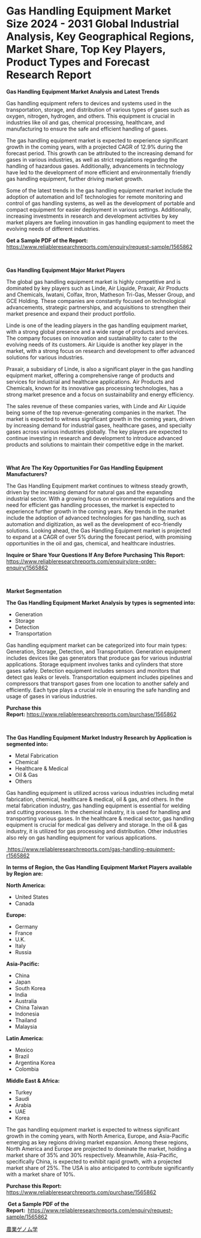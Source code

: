 <p><h1>Gas Handling Equipment Market Size 2024 - 2031 Global Industrial Analysis, Key Geographical Regions, Market Share, Top Key Players, Product Types and Forecast Research Report</h1></p><p><strong>Gas Handling Equipment Market Analysis and Latest Trends</strong></p>
<p><p>Gas handling equipment refers to devices and systems used in the transportation, storage, and distribution of various types of gases such as oxygen, nitrogen, hydrogen, and others. This equipment is crucial in industries like oil and gas, chemical processing, healthcare, and manufacturing to ensure the safe and efficient handling of gases.</p><p>The gas handling equipment market is expected to experience significant growth in the coming years, with a projected CAGR of 12.9% during the forecast period. This growth can be attributed to the increasing demand for gases in various industries, as well as strict regulations regarding the handling of hazardous gases. Additionally, advancements in technology have led to the development of more efficient and environmentally friendly gas handling equipment, further driving market growth.</p><p>Some of the latest trends in the gas handling equipment market include the adoption of automation and IoT technologies for remote monitoring and control of gas handling systems, as well as the development of portable and compact equipment for easier deployment in various settings. Additionally, increasing investments in research and development activities by key market players are fueling innovation in gas handling equipment to meet the evolving needs of different industries.</p></p>
<p><strong>Get a Sample PDF of the Report:&nbsp;</strong> <a href="https://www.reliableresearchreports.com/enquiry/request-sample/1565862">https://www.reliableresearchreports.com/enquiry/request-sample/1565862</a></p>
<p>&nbsp;</p>
<p><strong>Gas Handling Equipment Major Market Players</strong></p>
<p><p>The global gas handling equipment market is highly competitive and is dominated by key players such as Linde, Air Liquide, Praxair, Air Products and Chemicals, Iwatani, Colfax, Itron, Matheson Tri-Gas, Messer Group, and GCE Holding. These companies are constantly focused on technological advancements, strategic partnerships, and acquisitions to strengthen their market presence and expand their product portfolio.</p><p>Linde is one of the leading players in the gas handling equipment market, with a strong global presence and a wide range of products and services. The company focuses on innovation and sustainability to cater to the evolving needs of its customers. Air Liquide is another key player in the market, with a strong focus on research and development to offer advanced solutions for various industries.</p><p>Praxair, a subsidiary of Linde, is also a significant player in the gas handling equipment market, offering a comprehensive range of products and services for industrial and healthcare applications. Air Products and Chemicals, known for its innovative gas processing technologies, has a strong market presence and a focus on sustainability and energy efficiency.</p><p>The sales revenue of these companies varies, with Linde and Air Liquide being some of the top revenue-generating companies in the market. The market is expected to witness significant growth in the coming years, driven by increasing demand for industrial gases, healthcare gases, and specialty gases across various industries globally. The key players are expected to continue investing in research and development to introduce advanced products and solutions to maintain their competitive edge in the market.</p></p>
<p>&nbsp;</p>
<p><strong>What Are The Key Opportunities For Gas Handling Equipment Manufacturers?</strong></p>
<p><p>The Gas Handling Equipment market continues to witness steady growth, driven by the increasing demand for natural gas and the expanding industrial sector. With a growing focus on environmental regulations and the need for efficient gas handling processes, the market is expected to experience further growth in the coming years. Key trends in the market include the adoption of advanced technologies for gas handling, such as automation and digitization, as well as the development of eco-friendly solutions. Looking ahead, the Gas Handling Equipment market is projected to expand at a CAGR of over 5% during the forecast period, with promising opportunities in the oil and gas, chemical, and healthcare industries.</p></p>
<p><strong>Inquire or Share Your Questions If Any Before Purchasing This Report:</strong> <a href="https://www.reliableresearchreports.com/enquiry/pre-order-enquiry/1565862">https://www.reliableresearchreports.com/enquiry/pre-order-enquiry/1565862</a></p>
<p>&nbsp;</p>
<p><strong>Market Segmentation</strong></p>
<p><strong>The Gas Handling Equipment Market Analysis by types is segmented into:</strong></p>
<p><ul><li>Generation</li><li>Storage</li><li>Detection</li><li>Transportation</li></ul></p>
<p><p>Gas handling equipment market can be categorized into four main types: Generation, Storage, Detection, and Transportation. Generation equipment includes devices like gas generators that produce gas for various industrial applications. Storage equipment involves tanks and cylinders that store gases safely. Detection equipment includes sensors and monitors that detect gas leaks or levels. Transportation equipment includes pipelines and compressors that transport gases from one location to another safely and efficiently. Each type plays a crucial role in ensuring the safe handling and usage of gases in various industries.</p></p>
<p><strong>Purchase this Report:&nbsp;</strong><a href="https://www.reliableresearchreports.com/purchase/1565862">https://www.reliableresearchreports.com/purchase/1565862</a></p>
<p>&nbsp;</p>
<p><strong>The Gas Handling Equipment Market Industry Research by Application is segmented into:</strong></p>
<p><ul><li>Metal Fabrication</li><li>Chemical</li><li>Healthcare & Medical</li><li>Oil & Gas</li><li>Others</li></ul></p>
<p><p>Gas handling equipment is utilized across various industries including metal fabrication, chemical, healthcare & medical, oil & gas, and others. In the metal fabrication industry, gas handling equipment is essential for welding and cutting processes. In the chemical industry, it is used for handling and transporting various gases. In the healthcare & medical sector, gas handling equipment is crucial for medical gas delivery and storage. In the oil & gas industry, it is utilized for gas processing and distribution. Other industries also rely on gas handling equipment for various applications.</p></p>
<p><a href="https://www.reliableresearchreports.com/gas-handling-equipment-r1565862">&nbsp;https://www.reliableresearchreports.com/gas-handling-equipment-r1565862</a></p>
<p><strong>In terms of Region, the Gas Handling Equipment Market Players available by Region are:</strong></p>
<p>
    <p> <strong> North America: </strong>
        <ul>
            <li>United States</li>
            <li>Canada</li>
        </ul>
        </p> 
    <p> <strong> Europe: </strong>
        <ul>
            <li>Germany</li>
            <li>France</li>
            <li>U.K.</li>
            <li>Italy</li>
            <li>Russia</li>
        </ul>
        </p> 
    <p> <strong> Asia-Pacific: </strong>
        <ul>
            <li>China</li>
            <li>Japan</li>
            <li>South Korea</li>
            <li>India</li>
            <li>Australia</li>
            <li>China Taiwan</li>
            <li>Indonesia</li>
            <li>Thailand</li>
            <li>Malaysia</li>
        </ul>
        </p> 
    <p> <strong> Latin America: </strong>
        <ul>
            <li>Mexico</li>
            <li>Brazil</li>
            <li>Argentina Korea</li>
            <li>Colombia</li>
        </ul>
        </p> 
    <p> <strong> Middle East & Africa: </strong>
        <ul>
            <li>Turkey</li>
            <li>Saudi</li>
            <li>Arabia</li>
            <li>UAE</li>
            <li>Korea</li>
        </ul>
    </p>
    </p>
<p><p>The gas handling equipment market is expected to witness significant growth in the coming years, with North America, Europe, and Asia-Pacific emerging as key regions driving market expansion. Among these regions, North America and Europe are projected to dominate the market, holding a market share of 35% and 30% respectively. Meanwhile, Asia-Pacific, specifically China, is expected to exhibit rapid growth, with a projected market share of 25%. The USA is also anticipated to contribute significantly with a market share of 10%.</p></p>
<p><strong>Purchase this Report: </strong><a href="https://www.reliableresearchreports.com/purchase/1565862">https://www.reliableresearchreports.com/purchase/1565862</a></p>
<p>&nbsp;<strong>Get a Sample PDF of the Report:&nbsp;&nbsp;</strong><a href="https://www.reliableresearchreports.com/enquiry/request-sample/1565862">https://www.reliableresearchreports.com/enquiry/request-sample/1565862</a></p>
<p><strong></strong></p>
<p><p><a href="https://github.com/Fatimaklein1/Market-Research-Report-List-1/blob/main/4073755153351.md">農業ゲノム学</a></p></p>